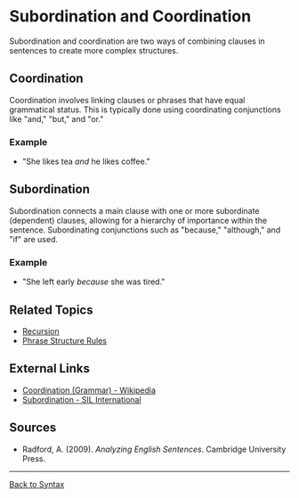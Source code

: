 # Subordination and Coordination

Subordination and coordination are two ways of combining clauses in sentences to create more complex structures.

## Coordination

Coordination involves linking clauses or phrases that have equal grammatical status. This is typically done using coordinating conjunctions like "and," "but," and "or."

### Example
- "She likes tea *and* he likes coffee."

## Subordination

Subordination connects a main clause with one or more subordinate (dependent) clauses, allowing for a hierarchy of importance within the sentence. Subordinating conjunctions such as "because," "although," and "if" are used.

### Example
- "She left early *because* she was tired."

## Related Topics

- [Recursion](Recursion.md)
- [Phrase Structure Rules](Phrase-Structure-Rules.md)

## External Links

- [Coordination (Grammar) - Wikipedia](https://en.wikipedia.org/wiki/Coordination_(grammar))
- [Subordination - SIL International](https://glossary.sil.org/term/subordination)

## Sources

- Radford, A. (2009). *Analyzing English Sentences*. Cambridge University Press.

---

[Back to Syntax](../README.md)
